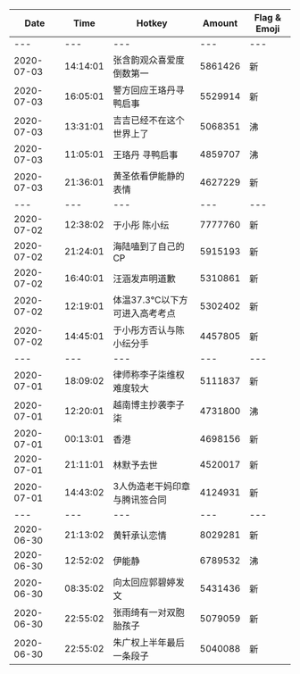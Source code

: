 Date | Time | Hotkey | Amount | Flag & Emoji 
--- | --- | --- | --- | ---
--- | --- | --- | --- | ---
2020-07-03|14:14:01|张含韵观众喜爱度倒数第一|5861426|新 
2020-07-03|16:05:01|警方回应王珞丹寻鸭启事|5529914|新 
2020-07-03|13:31:01|吉吉已经不在这个世界上了|5068351|沸 
2020-07-03|11:05:01|王珞丹 寻鸭启事|4859707|沸 
2020-07-03|21:36:01|黄圣依看伊能静的表情|4627229|新 
--- | --- | --- | --- | ---
2020-07-02|12:38:02|于小彤 陈小纭|7777760|新 
2020-07-02|21:24:01|海陆嗑到了自己的CP|5915193|新 
2020-07-02|16:40:01|汪涵发声明道歉|5310861|新 
2020-07-02|12:19:01|体温37.3℃以下方可进入高考考点|5302402|新 
2020-07-02|14:45:01|于小彤方否认与陈小纭分手|4457805|新 
--- | --- | --- | --- | ---
2020-07-01|18:09:02|律师称李子柒维权难度较大|5111837|新 
2020-07-01|12:20:01|越南博主抄袭李子柒|4731800|沸 
2020-07-01|00:13:01|香港|4698156|新 
2020-07-01|21:11:01|林默予去世|4520017|新 
2020-07-01|14:43:02|3人伪造老干妈印章与腾讯签合同|4124931|新 
--- | --- | --- | --- | ---
2020-06-30|21:13:02|黄轩承认恋情|8029281|新 
2020-06-30|12:52:02|伊能静|6789532|沸 
2020-06-30|08:35:02|向太回应郭碧婷发文|5431436|新 
2020-06-30|22:55:02|张雨绮有一对双胞胎孩子|5079059|新 
2020-06-30|22:55:02|朱广权上半年最后一条段子|5040088|新 

